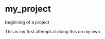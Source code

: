 <!DOCTYPE html>
# my_project
beginning of a project
<html>

<head> 
<title> Hello</title> 
</head>

<body> This is my first attempt at doing this on my own</body>

</html>